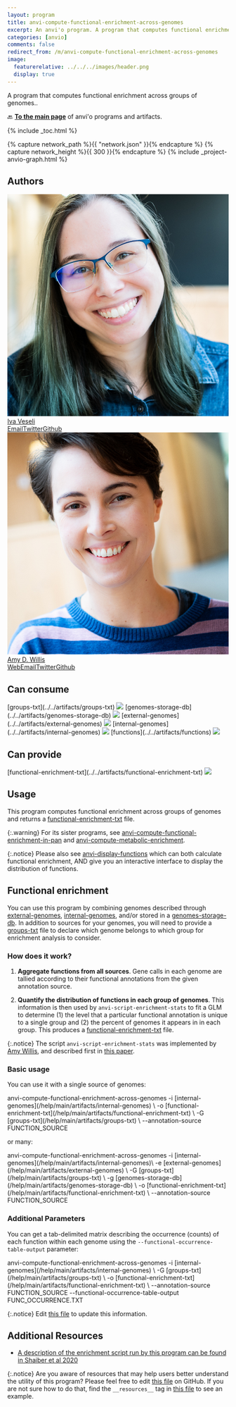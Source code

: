 ```yaml
---
layout: program
title: anvi-compute-functional-enrichment-across-genomes
excerpt: An anvi'o program. A program that computes functional enrichment across groups of genomes.
categories: [anvio]
comments: false
redirect_from: /m/anvi-compute-functional-enrichment-across-genomes
image:
  featurerelative: ../../../images/header.png
  display: true
---
```


A program that computes functional enrichment across groups of genomes..

🔙 **[To the main page](../../)** of anvi'o programs and artifacts.


{% include _toc.html %}
<div id="svg" class="subnetwork"></div>
{% capture network_path %}{{ "network.json" }}{% endcapture %}
{% capture network_height %}{{ 300 }}{% endcapture %}
{% include _project-anvio-graph.html %}


## Authors

<div class="anvio-person"><div class="anvio-person-info"><div class="anvio-person-photo"><img class="anvio-person-photo-img" src="../../images/authors/ivagljiva.jpg" /></div><div class="anvio-person-info-box"><a href="/people/ivagljiva" target="_blank"><span class="anvio-person-name">Iva Veseli</span></a><div class="anvio-person-social-box"><a href="mailto:iveseli@uchicago.edu" class="person-social" target="_blank"><i class="fa fa-fw fa-envelope-square"></i>Email</a><a href="http://twitter.com/ivaglj1va" class="person-social" target="_blank"><i class="fa fa-fw fa-twitter-square"></i>Twitter</a><a href="http://github.com/ivagljiva" class="person-social" target="_blank"><i class="fa fa-fw fa-github"></i>Github</a></div></div></div></div>

<div class="anvio-person"><div class="anvio-person-info"><div class="anvio-person-photo"><img class="anvio-person-photo-img" src="../../images/authors/adw96.jpg" /></div><div class="anvio-person-info-box"><a href="/people/adw96" target="_blank"><span class="anvio-person-name">Amy D. Willis</span></a><div class="anvio-person-social-box"><a href="http://statisticaldiversitylab.com/team/amy-willis" class="person-social" target="_blank"><i class="fa fa-fw fa-home"></i>Web</a><a href="mailto:adwillis@uw.edu" class="person-social" target="_blank"><i class="fa fa-fw fa-envelope-square"></i>Email</a><a href="http://twitter.com/AmyDWillis" class="person-social" target="_blank"><i class="fa fa-fw fa-twitter-square"></i>Twitter</a><a href="http://github.com/adw96" class="person-social" target="_blank"><i class="fa fa-fw fa-github"></i>Github</a></div></div></div></div>



## Can consume


<p style="text-align: left" markdown="1"><span class="artifact-r">[groups-txt](../../artifacts/groups-txt) <img src="../../images/icons/TXT.png" class="artifact-icon-mini" /></span> <span class="artifact-r">[genomes-storage-db](../../artifacts/genomes-storage-db) <img src="../../images/icons/DB.png" class="artifact-icon-mini" /></span> <span class="artifact-r">[external-genomes](../../artifacts/external-genomes) <img src="../../images/icons/TXT.png" class="artifact-icon-mini" /></span> <span class="artifact-r">[internal-genomes](../../artifacts/internal-genomes) <img src="../../images/icons/TXT.png" class="artifact-icon-mini" /></span> <span class="artifact-r">[functions](../../artifacts/functions) <img src="../../images/icons/CONCEPT.png" class="artifact-icon-mini" /></span></p>


## Can provide


<p style="text-align: left" markdown="1"><span class="artifact-p">[functional-enrichment-txt](../../artifacts/functional-enrichment-txt) <img src="../../images/icons/TXT.png" class="artifact-icon-mini" /></span></p>


## Usage


This program computes functional enrichment across groups of genomes and returns a <span class="artifact-n">[functional-enrichment-txt](/help/main/artifacts/functional-enrichment-txt)</span> file.

{:.warning}
For its sister programs, see <span class="artifact-p">[anvi-compute-functional-enrichment-in-pan](/help/main/programs/anvi-compute-functional-enrichment-in-pan)</span> and <span class="artifact-p">[anvi-compute-metabolic-enrichment](/help/main/programs/anvi-compute-metabolic-enrichment)</span>.

{:.notice}
Please also see <span class="artifact-p">[anvi-display-functions](/help/main/programs/anvi-display-functions)</span> which can both calculate functional enrichment, AND give you an interactive interface to display the distribution of functions.

## Functional enrichment

You can use this program by combining genomes described through <span class="artifact-n">[external-genomes](/help/main/artifacts/external-genomes)</span>, <span class="artifact-n">[internal-genomes](/help/main/artifacts/internal-genomes)</span>, and/or stored in a <span class="artifact-n">[genomes-storage-db](/help/main/artifacts/genomes-storage-db)</span>. In addition to sources for your genomes, you will need to provide a <span class="artifact-n">[groups-txt](/help/main/artifacts/groups-txt)</span> file to declare which genome belongs to which group for enrichment analysis to consider.

### How does it work?

1. **Aggregate functions from all sources**. Gene calls in each genome are tallied according to their functional annotations from the given annotation source.

2. **Quantify the distribution of functions in each group of genomes**. This information is then used by `anvi-script-enrichment-stats` to fit a GLM to determine (1) the level that a particular functional annotation is unique to a single group and (2) the percent of genomes it appears in in each group. This produces a <span class="artifact-n">[functional-enrichment-txt](/help/main/artifacts/functional-enrichment-txt)</span> file.

{:.notice}
The script `anvi-script-enrichment-stats` was implemented by [Amy Willis](https://github.com/adw96), and described first in [this paper](https://doi.org/10.1186/s13059-020-02195-w).


### Basic usage

You can use it with a single source of genomes:

<div class="codeblock" markdown="1">
anvi&#45;compute&#45;functional&#45;enrichment&#45;across&#45;genomes &#45;i <span class="artifact&#45;n">[internal&#45;genomes](/help/main/artifacts/internal&#45;genomes)</span> \
                                                  &#45;o <span class="artifact&#45;n">[functional&#45;enrichment&#45;txt](/help/main/artifacts/functional&#45;enrichment&#45;txt)</span> \
                                                  &#45;G <span class="artifact&#45;n">[groups&#45;txt](/help/main/artifacts/groups&#45;txt)</span> \
                                                  &#45;&#45;annotation&#45;source FUNCTION_SOURCE
</div>

or many:

<div class="codeblock" markdown="1">
anvi&#45;compute&#45;functional&#45;enrichment&#45;across&#45;genomes &#45;i <span class="artifact&#45;n">[internal&#45;genomes](/help/main/artifacts/internal&#45;genomes)</span>\
                                                  &#45;e <span class="artifact&#45;n">[external&#45;genomes](/help/main/artifacts/external&#45;genomes)</span> \
                                                  &#45;G <span class="artifact&#45;n">[groups&#45;txt](/help/main/artifacts/groups&#45;txt)</span> \
                                                  &#45;g <span class="artifact&#45;n">[genomes&#45;storage&#45;db](/help/main/artifacts/genomes&#45;storage&#45;db)</span> \
                                                  &#45;o <span class="artifact&#45;n">[functional&#45;enrichment&#45;txt](/help/main/artifacts/functional&#45;enrichment&#45;txt)</span> \
                                                  &#45;&#45;annotation&#45;source FUNCTION_SOURCE
</div>

### Additional Parameters

You can get a tab-delimited matrix describing the occurrence (counts) of each function within each genome using the `--functional-occurrence-table-output` parameter:

<div class="codeblock" markdown="1">
anvi&#45;compute&#45;functional&#45;enrichment&#45;across&#45;genomes &#45;i <span class="artifact&#45;n">[internal&#45;genomes](/help/main/artifacts/internal&#45;genomes)</span> \
                                                  &#45;G <span class="artifact&#45;n">[groups&#45;txt](/help/main/artifacts/groups&#45;txt)</span> \
                                                  &#45;o <span class="artifact&#45;n">[functional&#45;enrichment&#45;txt](/help/main/artifacts/functional&#45;enrichment&#45;txt)</span> \
                                                  &#45;&#45;annotation&#45;source FUNCTION_SOURCE
                                                  &#45;&#45;functional&#45;occurrence&#45;table&#45;output FUNC_OCCURRENCE.TXT
</div>


{:.notice}
Edit [this file](https://github.com/merenlab/anvio/tree/master/anvio/docs/programs/anvi-compute-functional-enrichment-across-genomes.md) to update this information.


## Additional Resources


* [A description of the enrichment script run by this program can be found in Shaiber et al 2020](https://genomebiology.biomedcentral.com/articles/10.1186/s13059-020-02195-w)


{:.notice}
Are you aware of resources that may help users better understand the utility of this program? Please feel free to edit [this file](https://github.com/merenlab/anvio/tree/master/bin/anvi-compute-functional-enrichment-across-genomes) on GitHub. If you are not sure how to do that, find the `__resources__` tag in [this file](https://github.com/merenlab/anvio/blob/master/bin/anvi-interactive) to see an example.
